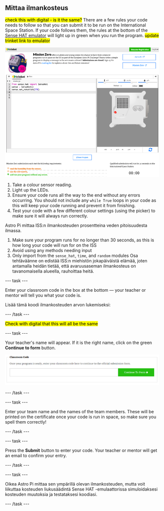 ## Mittaa ilmankosteus

<mark>check this with digital - is it the same?</mark> There are a few rules your code needs to follow so that you can submit it to be run on the International Space Station. If your code follows them, the rules at the bottom of the [Sense HAT emulator](https://trinket.io/mission-zero) will light up in green when you run the program. <mark>update trinket link to emulator</mark>

![A screenshot of the Mission Zero Trinket pages showing the submission button and the criteria checks on the left. The top two ("read humidity" and "use the LEDs") are in orange text, the bottom one ("runs without any errors") is green ](images/validation.png)

1. Take a colour sensor reading.
2. Light up the LEDs.
3. Ensure your code runs all the way to the end without any errors occurring. You should not include any `while True` loops in your code as this will keep your code running and prevent it from finishing.
4. Test your code with a few different colour settings (using the picker) to make sure it will always run correctly.

Astro Pi mittaa ISS:n ilmankosteuden prosentteina veden pitoisuudesta ilmassa.

1. Make sure your program runs for no longer than 30 seconds, as this is how long your code will run for on the ISS
2. Avoid using any methods needing input
3. Only import from the `sense_hat`, `time`, and `random` modules
Osa tehtäväänne on edistää ISS:n miehistön jokapäiväistä elämää, joten antamalla heidän tietää, että avaruusaseman ilmankosteus on tavanomaisella alueella, rauhoittaa heitä.

--- task ---

Enter your classroom code in the box at the bottom — your teacher or mentor will tell you what your code is.

Lisää tämä koodi ilmankosteuden arvon lukemiseksi:

--- /task ---

<mark>Check with digital that this will all be the same</mark>

--- task ---

Your teacher's name will appear. If it is the right name, click on the green **Continue to form** button.

![Continue to form](images/continue-to-form.png)

--- /task ---

--- task ---

Enter your team name and the names of the team members. These will be printed on the certificate once your code is run in space, so make sure you spell them correctly!

--- /task ---

--- task ---

Press the **Submit** button to enter your code. Your teacher or mentor will get an email to confirm your entry.

--- /task ---

--- task ---

Oikea Astro Pi mittaa sen ympärillä olevan ilmankosteuden, mutta voit liikuttaa kosteuden liukusäädintä Sense HAT -emulaattorissa simuloidaksesi kosteuden muutoksia ja testataksesi koodiasi.

--- /task ---
